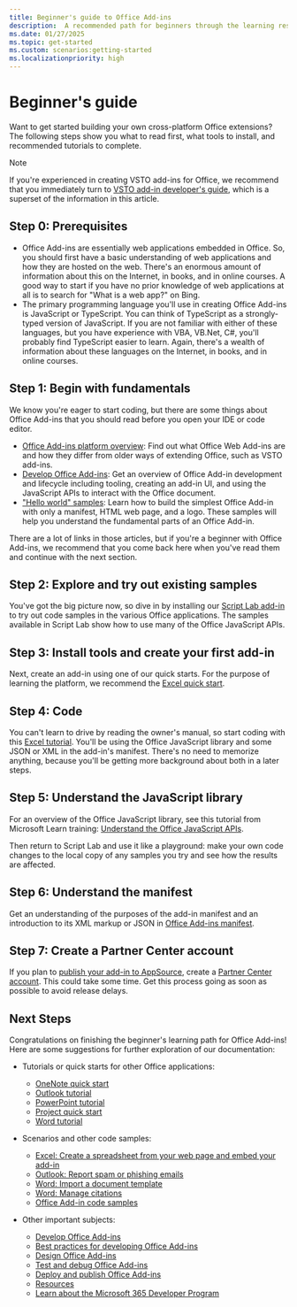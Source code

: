 ```yaml
---
title: Beginner's guide to Office Add-ins
description:  A recommended path for beginners through the learning resources for Office Add-ins.
ms.date: 01/27/2025
ms.topic: get-started
ms.custom: scenarios:getting-started
ms.localizationpriority: high
---
```


# Beginner's guide

Want to get started building your own cross-platform Office extensions? The following steps show you what to read first, what tools to install, and recommended tutorials to complete.

> [!NOTE]
> If you're experienced in creating VSTO add-ins for Office, we recommend that you immediately turn to [VSTO add-in developer's guide](learning-path-transition.md), which is a superset of the information in this article.

## Step 0: Prerequisites

- Office Add-ins are essentially web applications embedded in Office. So, you should first have a basic understanding of web applications and how they are hosted on the web. There's an enormous amount of information about this on the Internet, in books, and in online courses. A good way to start if you have no prior knowledge of web applications at all is to search for "What is a web app?" on Bing.
- The primary programming language you'll use in creating Office Add-ins is JavaScript or TypeScript. You can think of TypeScript as a strongly-typed version of JavaScript. If you are not familiar with either of these languages, but you have experience with VBA, VB.Net, C#, you'll probably find TypeScript easier to learn. Again, there's a wealth of information about these languages on the Internet, in books, and in online courses.

## Step 1: Begin with fundamentals

We know you're eager to start coding, but there are some things about Office Add-ins that you should read before you open your IDE or code editor.

- [Office Add-ins platform overview](office-add-ins.md): Find out what Office Web Add-ins are and how they differ from older ways of extending Office, such as VSTO add-ins.
- [Develop Office Add-ins](../develop/develop-overview.md): Get an overview of Office Add-in development and lifecycle including tooling, creating an add-in UI, and using the JavaScript APIs to interact with the Office document.
- ["Hello world" samples](https://github.com/OfficeDev/Office-Add-in-samples/tree/main/Samples/hello-world): Learn how to build the simplest Office Add-in with only a manifest, HTML web page, and a logo. These samples will help you understand the fundamental parts of an Office Add-in.

There are a lot of links in those articles, but if you're a beginner with Office Add-ins, we recommend that you come back here when you've read them and continue with the next section.

## Step 2: Explore and try out existing samples

You've got the big picture now, so dive in by installing our [Script Lab add-in](explore-with-script-lab.md) to try out code samples in the various Office applications. The samples available in Script Lab show how to use many of the Office JavaScript APIs.

## Step 3: Install tools and create your first add-in

Next, create an add-in using one of our quick starts. For the purpose of learning the platform, we recommend the [Excel quick start](../quickstarts/excel-quickstart-jquery.md).

## Step 4: Code

You can't learn to drive by reading the owner's manual, so start coding with this [Excel tutorial](../tutorials/excel-tutorial.md). You'll be using the Office JavaScript library and some JSON or XML in the add-in's manifest. There's no need to memorize anything, because you'll be getting more background about both in a later steps.

## Step 5: Understand the JavaScript library

For an overview of the Office JavaScript library, see this tutorial from Microsoft Learn training: [Understand the Office JavaScript APIs](/training/modules/understand-office-javascript-apis/index).

Then return to Script Lab and use it like a playground: make your own code changes to the local copy of any samples you try and see how the results are affected.

## Step 6: Understand the manifest

Get an understanding of the purposes of the add-in manifest and an introduction to its XML markup or JSON in [Office Add-ins manifest](../develop/add-in-manifests.md).

## Step 7: Create a Partner Center account

If you plan to [publish your add-in to AppSource](../publish/publish.md), create a [Partner Center account](/partner-center/marketplace-offers/open-a-developer-account). This could take some time. Get this process going as soon as possible to avoid release delays.

## Next Steps

Congratulations on finishing the beginner's learning path for Office Add-ins! Here are some suggestions for further exploration of our documentation:

- Tutorials or quick starts for other Office applications:

  - [OneNote quick start](../quickstarts/onenote-quickstart.md)
  - [Outlook tutorial](/outlook/add-ins/addin-tutorial)
  - [PowerPoint tutorial](../tutorials/powerpoint-tutorial-yo.md)
  - [Project quick start](../quickstarts/project-quickstart.md)
  - [Word tutorial](../tutorials/word-tutorial.md)

- Scenarios and other code samples:

  - [Excel: Create a spreadsheet from your web page and embed your add-in](/office/dev/add-ins/excel/pnp-open-in-excel)
  - [Outlook: Report spam or phishing emails](https://github.com/OfficeDev/Office-Add-in-samples/tree/main/Samples/outlook-spam-reporting)
  - [Word: Import a document template](/office/dev/add-ins/word/import-template)
  - [Word: Manage citations](/office/dev/add-ins/word/citation-management)
  - [Office Add-in code samples](/office/dev/add-ins/overview/office-add-in-code-samples)

- Other important subjects:

  - [Develop Office Add-ins](../develop/develop-overview.md)
  - [Best practices for developing Office Add-ins](../concepts/add-in-development-best-practices.md)
  - [Design Office Add-ins](../design/add-in-design.md)
  - [Test and debug Office Add-ins](../testing/test-debug-office-add-ins.md)
  - [Deploy and publish Office Add-ins](../publish/publish.md)
  - [Resources](../resources/resources-links-help.md)
  - [Learn about the Microsoft 365 Developer Program](https://aka.ms/m365devprogram)
